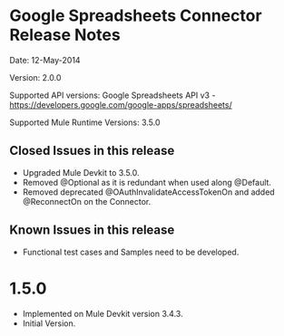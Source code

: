 Google Spreadsheets Connector Release Notes
==========================================

Date: 12-May-2014

Version: 2.0.0

Supported API versions: Google Spreadsheets API v3 - https://developers.google.com/google-apps/spreadsheets/

Supported Mule Runtime Versions: 3.5.0

Closed Issues in this release
------------------------------

 - Upgraded Mule Devkit to 3.5.0.
 - Removed @Optional as it is redundant when used along @Default.
 - Removed deprecated @OAuthInvalidateAccessTokenOn and added @ReconnectOn on the Connector.

Known Issues in this release
------------------------------

 - Functional test cases and Samples need to be developed.

1.5.0
=====

 - Implemented on Mule Devkit version 3.4.3.
 - Initial Version.